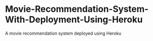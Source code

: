 # Movie-Recommendation-System-With-Deployment-Using-Heroku
A movie recommendation system deployed using Heroku
